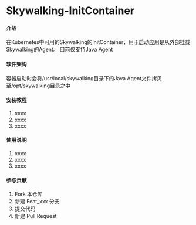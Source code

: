 # Skywalking-InitContainer

#### 介绍
在Kubernetes中可用的Skywalking的InitContainer，用于启动应用是从外部挂载Skywalking的Agent。
目前仅支持Java Agent

#### 软件架构
容器启动时会将/usr/local/skywalking目录下的Java Agent文件拷贝至/opt/skywalking目录之中


#### 安装教程

1.  xxxx
2.  xxxx
3.  xxxx

#### 使用说明

1.  xxxx
2.  xxxx
3.  xxxx

#### 参与贡献

1.  Fork 本仓库
2.  新建 Feat_xxx 分支
3.  提交代码
4.  新建 Pull Request

